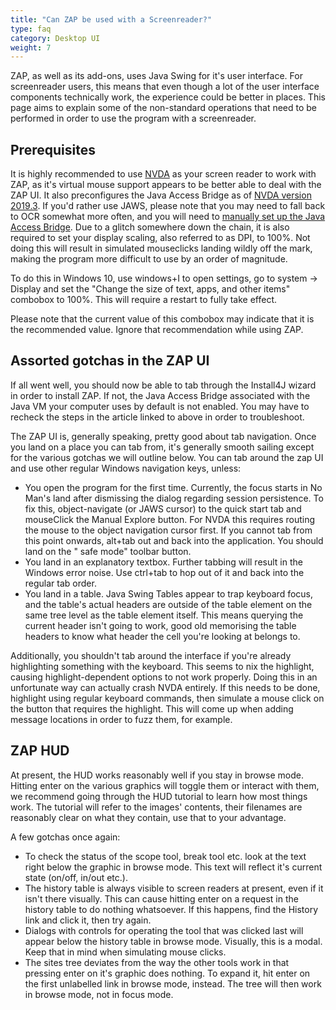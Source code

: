 ```yaml
---
title: "Can ZAP be used with a Screenreader?"
type: faq
category: Desktop UI
weight: 7
---
```


ZAP, as well as its add-ons, uses Java Swing for it's user interface. For screenreader users, this means that even though a lot of the user interface components technically work, the experience could be better in places.
This page aims to explain some of the non-standard operations that need to be performed in order to use the program with a screenreader.

## Prerequisites

It is highly recommended to use [NVDA](https://nvaccess.org) as your screen reader to work with ZAP, as it's virtual mouse support appears to be better able to deal with the ZAP UI. It also preconfigures the Java Access Bridge as of [NVDA version 2019.3](https://www.nvaccess.org/post/nvda-2019-3-released/).
If you'd rather use JAWS, please note that you may need to fall back to OCR somewhat more often, and you will need to [manually set up the Java Access Bridge](https://docs.oracle.com/javase/7/docs/technotes/guides/access/enable_and_test.html).
Due to a glitch somewhere down the chain, it is also required to set your display scaling, also referred to as DPI, to 100%. Not doing this will result in simulated mouseclicks landing wildly off the mark, making the program more difficult to use by an order of magnitude. 

To do this in Windows 10, use windows+I to open settings, go to system -> Display and set the "Change the size of text, apps, and other items" combobox to 100%.
This will require a restart to fully take effect.

Please note that the  current value of this combobox may indicate that it is the recommended value. Ignore that recommendation while using ZAP.

## Assorted gotchas in the ZAP UI

If all went well, you should now be able to tab through the Install4J wizard in order to install ZAP. If not, the Java Access Bridge associated with the Java VM your computer uses by default is not enabled. You may have to recheck the steps in the article linked to above in order to troubleshoot.

The ZAP UI is, generally speaking, pretty good about tab navigation. Once you land on a place you can tab from, it's generally smooth sailing except for the various gotchas we will outline below. You can tab around the zap UI and use other regular Windows navigation keys, unless:

- You open the program for the first time. Currently, the focus starts in No Man's land after dismissing the dialog regarding session persistence. To fix this, object-navigate (or JAWS cursor) to the quick start tab and mouseClick the Manual Explore button. For NVDA this requires routing the mouse to the object navigation cursor first.
If you cannot tab from this point onwards, alt+tab out and back into the application. You should land on the " safe mode"  toolbar button.
- You land in an explanatory textbox. Further tabbing will result in the Windows error noise. Use ctrl+tab to hop out of it and back into the regular tab order.
- You land in a table. Java Swing Tables appear to trap keyboard focus, and the table's actual headers are outside of the table element on the same tree level as the table element itself. This means querying the current header isn't going to work, good old memorising the table headers to know what header the cell you're looking at belongs to.

Additionally, you shouldn't tab around the interface if you're already highlighting something with the keyboard. This seems to nix the highlight, causing highlight-dependent options to not work properly. Doing this in an unfortunate way can actually crash NVDA entirely.
If this needs to be done, highlight using regular keyboard commands, then simulate a mouse click on the button that requires the highlight. This will come up when adding message locations in order to fuzz them, for example.

## ZAP HUD

At present, the HUD works reasonably well if you stay in browse mode. Hitting enter on the various graphics will toggle them or interact with them, we recommend going through the HUD tutorial to learn how most things work. The tutorial will refer to the images'  contents, their filenames are reasonably clear on what they contain, use that to your advantage.

A few gotchas once again:

- To check the status of the scope tool, break tool etc. look at the text right below the graphic in browse mode. This text will reflect it's current state (on/off, in/out etc.).
- The history table is always visible to screen readers at present, even if it isn't there visually. This can cause hitting enter on a request in the history table to do nothing whatsoever. If this happens, find the History link and click it, then try again.
- Dialogs with controls for operating the tool that was clicked last will appear below the history table in browse mode. Visually, this is a modal. Keep that in mind when simulating mouse clicks.
- The sites tree deviates from the way the other tools work in that pressing enter on it's graphic does nothing. To expand it, hit enter on the first unlabelled link in browse mode, instead. The tree will then work in browse mode, not in focus mode.
